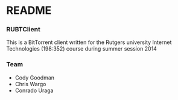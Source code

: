 # README #



### RUBTClient ###
This is a BitTorrent client written for the Rutgers university Internet Technologies (198:352) course during summer session 2014

### Team ###

* Cody Goodman
* Chris Wargo
* Conrado Uraga